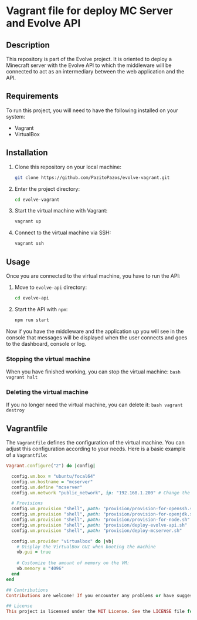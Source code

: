 # Vagrant file for deploy MC Server and Evolve API

## Description

This repository is part of the Evolve project. It is oriented to deploy a Minecraft server with the Evolve API to which the middleware will be connected to act as an intermediary between the web application and the API.

## Requirements

To run this project, you will need to have the following installed on your system:

- Vagrant
- VirtualBox

## Installation

1. Clone this repository on your local machine:

    ```bash
    git clone https://github.com/PazitoPazos/evolve-vagrant.git
    ```

2. Enter the project directory:

    ```bash
    cd evolve-vagrant
    ```

3. Start the virtual machine with Vagrant:

    ```bash
    vagrant up
    ```

4. Connect to the virtual machine via SSH:

    ```bash
    vagrant ssh
    ```

## Usage

Once you are connected to the virtual machine, you have to run the API:
1. Move to `evolve-api` directory:

    ```bash
    cd evolve-api
    ```

2. Start the API with `npm`:

    ```bash
    npm run start
    ```

Now if you have the middleware and the application up you will see in the console that messages will be displayed when the user connects and goes to the dashboard, console or log.

### Stopping the virtual machine
When you have finished working, you can stop the virtual machine:
    ```bash
    vagrant halt
    ```

### Deleting the virtual machine
If you no longer need the virtual machine, you can delete it:
    ```bash
    vagrant destroy
    ```

## Vagrantfile

The `Vagrantfile` defines the configuration of the virtual machine. You can adjust this configuration according to your needs. Here is a basic example of a `Vagrantfile`:

```ruby
Vagrant.configure("2") do |config|

  config.vm.box = "ubuntu/focal64"
  config.vm.hostname = "mcserver"
  config.vm.define "mcserver"
  config.vm.network "public_network", ip: "192.168.1.200" # Change the IP according to your needs

  # Provisions
  config.vm.provision "shell", path: "provision/provision-for-openssh.sh"
  config.vm.provision "shell", path: "provision/provision-for-openjdk.sh"
  config.vm.provision "shell", path: "provision/provision-for-node.sh"
  config.vm.provision "shell", path: "provision/deploy-evolve-api.sh"
  config.vm.provision "shell", path: "provision/deploy-mcserver.sh"

  config.vm.provider "virtualbox" do |vb|
    # Display the VirtualBox GUI when booting the machine
    vb.gui = true
  
    # Customize the amount of memory on the VM:
    vb.memory = "4096"
  end
end

## Contributions
Contributions are welcome! If you encounter any problems or have suggestions to improve this project, feel free to open an issue or send a pull request.

## License
This project is licensed under the MIT License. See the LICENSE file for more details.
